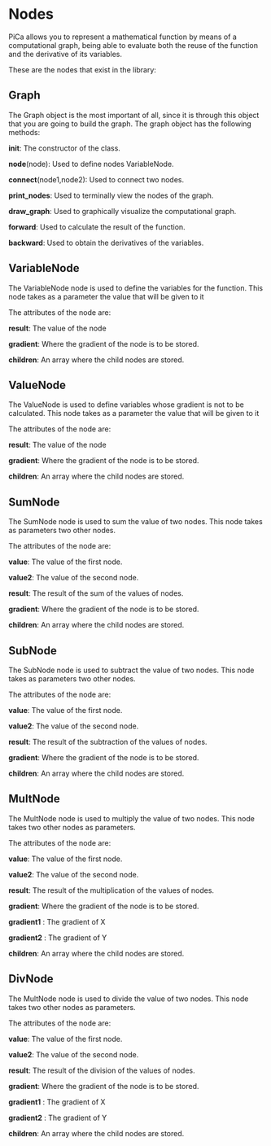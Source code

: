 # Nodes

PiCa allows you to represent a mathematical function by means of a computational graph, being able to evaluate both the reuse of the function and the derivative of its variables.

These are the nodes that exist in the library:

## Graph

The Graph object is the most important of all, since it is through this object that you are going to build the graph. The graph object has the following methods:

__init__: The constructor of the class.

__node__(node): Used to define nodes VariableNode.

__connect__(node1,node2): Used to connect two nodes.

__print_nodes__: Used to terminally view the nodes of the graph.

__draw_graph__: Used to graphically visualize the computational graph.

__forward__: Used to calculate the result of the function.

__backward__: Used to obtain the derivatives of the variables.

## VariableNode

The VariableNode node is used to define the variables for the function. This node takes as a parameter the value that will be given to it

The attributes of the node are:

__result__: The value of the node

__gradient__: Where the gradient of the node is to be stored.

__children__: An array where the child nodes are stored.

## ValueNode

The ValueNode is used to define variables whose gradient is not to be calculated. This node takes as a parameter the value that will be given to it

The attributes of the node are:

__result__: The value of the node

__gradient__: Where the gradient of the node is to be stored.

__children__: An array where the child nodes are stored.

## SumNode

The SumNode node is used to sum the value of two nodes. This node takes as parameters two other nodes.

The attributes of the node are:

__value__: The value of the first node.

__value2__: The value of the second node.

__result__: The result of the sum of the values of nodes.

__gradient__: Where the gradient of the node is to be stored.

__children__: An array where the child nodes are stored.

## SubNode

The SubNode node is used to subtract the value of two nodes. This node takes as parameters two other nodes.

The attributes of the node are:

__value__: The value of the first node.

__value2__: The value of the second node.

__result__: The result of the subtraction of the values of nodes.

__gradient__: Where the gradient of the node is to be stored.

__children__: An array where the child nodes are stored.

## MultNode

The MultNode node is used to multiply the value of two nodes. This node takes two other nodes as parameters.

The attributes of the node are:

__value__: The value of the first node.

__value2__: The value of the second node.

__result__: The result of the multiplication of the values of nodes.

__gradient__: Where the gradient of the node is to be stored.

__gradient1__ : The gradient of X

__gradient2__ : The gradient of Y

__children__: An array where the child nodes are stored.

## DivNode

The MultNode node is used to divide the value of two nodes. This node takes two other nodes as parameters.

The attributes of the node are:

__value__: The value of the first node.

__value2__: The value of the second node.

__result__: The result of the division of the values of nodes.

__gradient__: Where the gradient of the node is to be stored.

__gradient1__ : The gradient of X

__gradient2__ : The gradient of Y

__children__: An array where the child nodes are stored.



